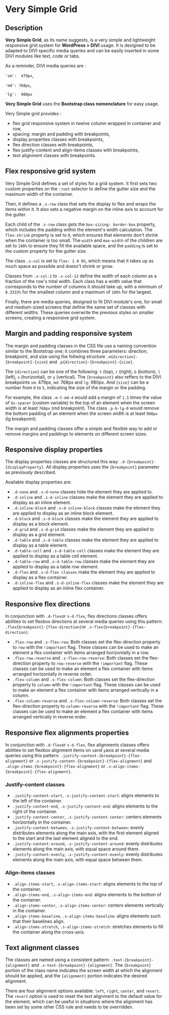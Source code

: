 # Very Simple Grid

## Description
**Very Simple Grid**, as its name suggests, is a very simple and lightweight responsive grid system for **WordPress > DIVI** usage. It is designed to be adapted to DIVI specific media queries and can be easily inserted in some DIVI modules like text, code or tabs.

As a reminder, DIVI media queries are :

`'sm':  479px`,

`'md': 768px`,

`'lg':  980px`

**Very Simple Grid** uses the **Bootstrap class nomenclature** for easy usage.

Very Simple grid provides :
- flex grid responsive system in twelve column wrapped in container and row,
- spacing: margin and padding with breakpoints,
- display properties classes with breakpoints,
- flex direction classes with breakpoints,
- flex justify-content and align-items classes with breakpoints,
- text alignment classes with breakpoints.


## Flex responsive grid system

Very Simple Grid defines a set of styles for a grid system. It first sets two custom properties on the `:root` selector to define the gutter size and the maximum width of the container.

Then, it defines a `.s-row` class that sets the display to flex and wraps the items within it. It also sets a negative margin on the inline axis to account for the gutter.

Each child of the `.s-row` class gets the `box-sizing: border-box` property, which includes the padding within the element's width calculation. The `flex-shrink` property is set to `0`, which ensures that elements don't shrink when the container is too small. The `width` and `max-width` of the children are set to `100%` to ensure they fill the available space, and the `padding` is set to the custom property for the gutter size.

The class `.s-col` is set to `flex: 1 0 0%`, which means that it takes up as much space as possible and doesn't shrink or grow.

Classes from `.s-col-1` to `.s-col-12` define the width of each column as a fraction of the row's total width. Each class has a width value that corresponds to the number of columns it should take up, with a minimum of `8.3333%` for the smallest column and a maximum of `100%` for the largest.

Finally, there are media queries, designed to fit DIVI module's one, for small and medium-sized screens that define the same set of classes with different widths. These queries overwrite the previous styles on smaller screens, creating a responsive grid system.


## Margin and padding responsive system

The margin and padding classes in the CSS file use a naming convention similar to the Bootstrap one; it combines three parameters: direction, breakpoint, and size using the follwing structure `.m{direction}-{breakpoint}-{size}` and `.p{direction}-{breakpoint}-{size}`.

The `{direction}` can be one of the following: `t` (top), `r` (right), `b` (bottom),  `l` (left), `x` (horizontal), or `y` (vertical). 
The `{breakpoint}` also reffers to the DIVI breakpoints `sm`: 479px, `md`: 768px and `lg`: 980px.
And `{size}` can be a number from `0` to `5`, indicating the size of the margin or the padding.

For example, the class `.m-t-md-4` would add a margin of `1.5` times the value of `$s-spacer` (custom variable) to the top of an element when the screen width is at least `768px` (md breakpoint). The class `.p-b-lg-0` would remove the bottom padding of an element when the screen width is at least `980px` (lg breakpoint).

The margin and padding classes offer a simple and flexible way to add or remove margins and paddings to elements on different screen sizes.

## Responsive display properties

The display properties classes are structured this way: `.d-{breakpoint}-{displayProperty}`.
All display properties uses the `{breakpoint}` parameter as previously described.

Available display properties are:
- `.d-none` and `.s-d-none` classes hide the element they are applied to.
- `.d-inline` and `.s-d-inline` classes make the element they are applied to display as an inline element.
- `.d-inline-block` and `.s-d-inline-block` classes make the element they are applied to display as an inline block element.
- `.d-block` and `.s-d-block` classes make the element they are applied to display as a block element.
- `.d-grid` and `.s-d-grid` classes make the element they are applied to display as a grid element.
- `.d-table` and `.s-d-table` classes make the element they are applied to display as a table element.
- `.d-table-cell` and `.s-d-table-cell` classes make the element they are applied to display as a table cell element.
- `.d-table-row` and `.s-d-table-row` classes make the element they are applied to display as a table row element.
- `.d-flex` and `.s-d-flex classes` make the element they are applied to display as a flex container.
- `.d-inline-flex` and `.s-d-inline-flex` classes make the element they are applied to display as an inline flex container.

## Responsive flex directions

In conjunction with `.d-flex`or `s-d-flex`, flex directions classes offers abilities to set flexbox directions at several media queries using this pattern: `.flex{breakpoint}-{flex-direction}`or `.s-flex{breakpoint}-{flex-direction}`.

- `.flex-row` and `.s-flex-row`: Both classes set the flex-direction property to `row` with the `!important` flag. These classes can be used to make an element a flex container with items arranged horizontally in a row.
- `.flex-row-reverse` and `.s-flex-row-reverse`: Both classes set the flex-direction property to `row-reverse` with the `!important` flag. These classes can be used to make an element a flex container with items arranged horizontally in reverse order.
- `.flex-column` and `.s-flex-column`: Both classes set the flex-direction property to `column` with the `!important` flag. These classes can be used to make an element a flex container with items arranged vertically in a column.
- `.flex-column-reverse` and `.s-flex-column-reverse`: Both classes set the flex-direction property to `column-reverse` with the `!important` flag. These classes can be used to make an element a flex container with items arranged vertically in reverse order.

## Responsive flex alignments properties

In conjunction with `.d-flex`or `s-d-flex`, flex alignments classes offers abilities to set flexbox alignment items on `x`and `y`axis at several media queries using this pattern: `.justify-content-{breakpoint}-{flex-alignment}` or `.s-justify-content-{breakpoint}-{flex-alignment}` and `.align-items-{breakpoint}-{flex-alignment}` or `.s-align-items-{breakpoint}-{flex-alignment}`.

### Justify-content classes

- `.justify-content-start`, `.s-justify-content-start`: aligns elements to the left of the container.
- `.justify-content-end`, `.s-justify-content-end`: aligns elements to the right of the container.
- `.justify-content-center`, `.s-justify-content-center`: centers elements horizontally in the container.
- `.justify-content-between`, `.s-justify-content-between`: evenly distributes elements along the main axis, with the first element aligned to the start and the last element aligned to the end.
- `.justify-content-around`, `.s-justify-content-around`: evenly distributes elements along the main axis, with equal space around them.
- `.justify-content-evenly`, `.s-justify-content-evenly`: evenly distributes elements along the main axis, with equal space between them.

### Align-items classes

- `.align-items-start`, `.s-align-items-start`: aligns elements to the top of the container.
- `.align-items-end`, `.s-align-items-end`: aligns elements to the bottom of the container.
- `.align-items-center`, `.s-align-items-center`: centers elements vertically in the container.
- `.align-items-baseline`, `.s-align-items-baseline`: aligns elements such that their baselines align.
- `.align-items-stretch`, `.s-align-items-stretch`: stretches elements to fill the container along the cross-axis.

## Text alignment classes

The classes are named using a consistent pattern: `.text-{breakpoint}-{alignment}` and `.s-text-{breakpoint}-{alignment}`. The `{breakpoint}` portion of the class name indicates the screen width at which the alignment should be applied, and the `{alignment}` portion indicates the desired alignment.

There are four alignment options available: `left`, `right`, `center`, and `revert`. The `revert` option is used to reset the text alignment to the default value for the element, which can be useful in situations where the alignment has been set by some other CSS rule and needs to be overridden.

